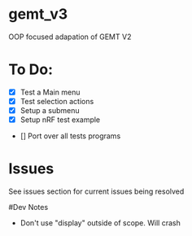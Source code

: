# gemt_v3
OOP focused adapation of GEMT V2

# To Do:
  - [X] Test a Main menu
  - [X] Test selection actions
  - [X] Setup a submenu
  - [X] Setup nRF test example
  - [] Port over all tests programs

# Issues
See issues section for current issues being resolved

#Dev Notes
  - Don't use "display" outside of scope. Will crash
